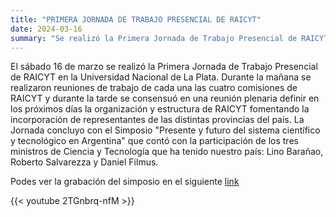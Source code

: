 ```yaml
---
title: "PRIMERA JORNADA DE TRABAJO PRESENCIAL DE RAICYT"
date: 2024-03-16
summary: "Se realizó la Primera Jornada de Trabajo Presencial de RAICYT en la Universidad Nacional de La Plata. Participaron de manera presencial y virtual más de 200 autoridades e investigadores/as de Instituciones de Ciencia y Tecnología. La Jornada finalizó con un Simposio en el que expusieron Lino Barañao, Roberto Salvarezza y Daniel Filmus."
---
```

El sábado 16 de marzo se realizó la Primera Jornada de Trabajo Presencial de RAICYT en la Universidad Nacional de La Plata. 
Durante la mañana se realizaron reuniones de trabajo de cada una las cuatro comisiones de RAICYT y durante la tarde se consensuó en una reunión plenaria definir en los próximos días la organización y estructura de RAICYT fomentando la incorporación de representantes de las distintas provincias del país.
La Jornada concluyo con el  Simposio "Presente y futuro del sistema científico y tecnológico en Argentina"  que contó con la participación de los tres ministros de Ciencia y Tecnología que ha tenido nuestro país: Lino Barañao, Roberto Salvarezza y Daniel Filmus.

Podes ver la grabación del simposio en el siguiente [link](https://youtu.be/2TGnbrq-nfM?si=pho4gYz5GDgc9NVm)

{{< youtube 2TGnbrq-nfM >}}


